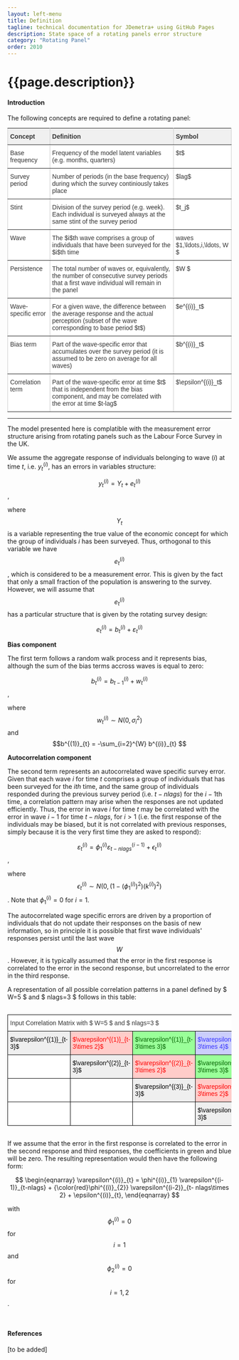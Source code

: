 ```yaml
---
layout: left-menu
title: Definition
tagline: technical documentation for JDemetra+ using GitHub Pages
description: State space of a rotating panels error structure
category: "Rotating Panel"
order: 2010
---
```


# {{page.description}}

#### Introduction

The following concepts are required to define a rotating panel:

<style type="text/css">
.tg  {border-collapse:collapse;border-spacing:0;border-color:#ccc;margin:0px auto;}
.tg td{font-family:Arial, sans-serif;font-size:14px;padding:10px 5px;border-style:solid;border-width:1px;overflow:hidden;word-break:normal;border-color:#ccc;color:#333;background-color:#fff;}
.tg th{font-family:Arial, sans-serif;font-size:14px;font-weight:normal;padding:10px 5px;border-style:solid;border-width:1px;overflow:hidden;word-break:normal;border-color:#ccc;color:#333;background-color:#f0f0f0;}
.tg .tg-if4e{background-color:#f9f9f9;font-weight:bold;border-color:inherit;text-align:left;vertical-align:top}
.tg .tg-fymr{font-weight:bold;border-color:inherit;text-align:left;vertical-align:top}
.tg .tg-btxf{background-color:#f9f9f9;border-color:inherit;text-align:left;vertical-align:top}
.tg .tg-0pky{border-color:inherit;text-align:left;vertical-align:top}
.tg-sort-header::-moz-selection{background:0 0}.tg-sort-header::selection{background:0 0}.tg-sort-header{cursor:pointer}.tg-sort-header:after{content:'';float:right;margin-top:7px;border-width:0 5px 5px;border-style:solid;border-color:#404040 transparent;visibility:hidden}.tg-sort-header:hover:after{visibility:visible}.tg-sort-asc:after,.tg-sort-asc:hover:after,.tg-sort-desc:after{visibility:visible;opacity:.4}.tg-sort-desc:after{border-bottom:none;border-width:5px 5px 0}@media screen and (max-width: 767px) {.tg {width: auto !important;}.tg col {width: auto !important;}.tg-wrap {overflow-x: auto;-webkit-overflow-scrolling: touch;margin: auto 0px;}}</style>
<div class="tg-wrap"><table id="tg-rBYYg" class="tg">
  <tr>
    <th class="tg-0pky"><b>Concept</b></th>
    <th class="tg-0pky"><b>Definition</b></th>
    <th class="tg-0pky"><b>Symbol</b></th>
   </tr>
  <tr>
    <td class="tg-0pky">Base frequency</td>
    <td class="tg-0pky"> Frequency of the model latent variables (e.g. months, quarters)     </td>
    <td class="tg-0pky"> $t$ </td>
   </tr>
 <tr>
    <td class="tg-0pky">Survey period</td>
    <td class="tg-0pky"> Number of periods (in the base frequency) during which the survey continiously takes place </td>
    <td class="tg-0pky">  $lag$ </td>
   </tr>
  <tr>
    <td class="tg-0pky">Stint</td>
    <td class="tg-0pky"> Division of the survey period (e.g. week). Each individual is surveyed always at the same stint of the survey period   </td>
    <td class="tg-0pky"> $t_j$</td>
  </tr>
  <tr>
    <td class="tg-0pky">Wave</td>
    <td class="tg-0pky"> The $i$th wave comprises a group of individuals that have been surveyed for the $i$th time  </td>
    <td class="tg-0pky"> waves $1,\ldots,i,\ldots,   W $ </td>
  </tr>
    <tr>
    <td class="tg-0pky">Persistence</td>
    <td class="tg-0pky"> The total number of waves or, equivalently, the number of consecutive survey periods that a first wave individual will remain in the panel </td>
    <td class="tg-0pky"> $W $ </td>
  </tr>
  <tr>
    <td class="tg-0pky">Wave-specific error</td>
    <td class="tg-0pky"> For a given wave, the difference between the average response and the actual perception (subset of the wave corresponding to base period $t$)      </td>
    <td class="tg-0pky"> $e^{(i)}_t$ </td>
  </tr>
    <tr>
    <td class="tg-0pky">Bias term</td>
    <td class="tg-0pky"> Part of the wave-specific error that accumulates over the survey period (it is assumed to be zero on average for all waves)     </td>
    <td class="tg-0pky"> $b^{(i)}_t$ </td>
  </tr>
    <tr>
    <td class="tg-0pky">Correlation term</td>
    <td class="tg-0pky"> Part of the wave-specific error at time $t$ that is independent from the bias component, and may be correlated with the error at time $t-lag$       </td>
    <td class="tg-0pky"> $\epsilon^{(i)}_t$</td>
  </tr>
</table></div>
<script charset="utf-8">var TGSort=window.TGSort||function(n){"use strict";function r(n){return n.length}function t(n,t){if(n)for(var e=0,a=r(n);a>e;++e)t(n[e],e)}function e(n){return n.split("").reverse().join("")}function a(n){var e=n[0];return t(n,function(n){for(;!n.startsWith(e);)e=e.substring(0,r(e)-1)}),r(e)}function o(n,r){return-1!=n.map(r).indexOf(!0)}function u(n,r){return function(t){var e="";return t.replace(n,function(n,t,a){return e=t.replace(r,"")+"."+(a||"").substring(1)}),l(e)}}function i(n){var t=l(n);return!isNaN(t)&&r(""+t)+1>=r(n)?t:NaN}function s(n){var e=[];return t([i,m,g],function(t){var a;r(e)||o(a=n.map(t),isNaN)||(e=a)}),e}function c(n){var t=s(n);if(!r(t)){var o=a(n),u=a(n.map(e)),i=n.map(function(n){return n.substring(o,r(n)-u)});t=s(i)}return t}function f(n){var r=n.map(Date.parse);return o(r,isNaN)?[]:r}function v(n,r){r(n),t(n.childNodes,function(n){v(n,r)})}function d(n){var r,t=[],e=[];return v(n,function(n){var a=n.nodeName;"TR"==a?(r=[],t.push(r),e.push(n)):("TD"==a||"TH"==a)&&r.push(n)}),[t,e]}function p(n){if("TABLE"==n.nodeName){for(var e=d(n),a=e[0],o=e[1],u=r(a),i=u>1&&r(a[0])<r(a[1])?1:0,s=i+1,v=a[i],p=r(v),l=[],m=[],g=[],h=s;u>h;++h){for(var N=0;p>N;++N){r(m)<p&&m.push([]);var T=a[h][N],C=T.textContent||T.innerText||"";m[N].push(C.trim())}g.push(h-s)}var L="tg-sort-asc",E="tg-sort-desc",b=function(){for(var n=0;p>n;++n){var r=v[n].classList;r.remove(L),r.remove(E),l[n]=0}};t(v,function(n,t){l[t]=0;var e=n.classList;e.add("tg-sort-header"),n.addEventListener("click",function(){function n(n,r){var t=d[n],e=d[r];return t>e?a:e>t?-a:a*(n-r)}var a=l[t];b(),a=1==a?-1:+!a,a&&e.add(a>0?L:E),l[t]=a;var i=m[t],v=function(n,r){return a*i[n].localeCompare(i[r])||a*(n-r)},d=c(i);(r(d)||r(d=f(i)))&&(v=n);var p=g.slice();p.sort(v);for(var h=null,N=s;u>N;++N)h=o[N].parentNode,h.removeChild(o[N]);for(var N=s;u>N;++N)h.appendChild(o[s+p[N-s]])})})}}var l=parseFloat,m=u(/^(?:\s*)([+-]?(?:\d+)(?:,\d{3})*)(\.\d*)?$/g,/,/g),g=u(/^(?:\s*)([+-]?(?:\d+)(?:\.\d{3})*)(,\d*)?$/g,/\./g);n.addEventListener("DOMContentLoaded",function(){for(var t=n.getElementsByClassName("tg"),e=0;e<r(t);++e)try{p(t[e])}catch(a){}})}(document);</script>

* * *

The model presented here is complatible with the measurement error structure arising from rotating panels such 
as the Labour Force Survey in the UK. 

We assume the aggregate response of individuals belonging to wave ($i$) at time $t$, i.e. $y^{(i)}_{t}$,  has an errors in variables structure:

$$y^{(i)}_{t} = Y_{t} + e^{(i)}_{t}$$,

where  $$Y_{t}$$ is a variable representing the true value of the economic concept for which the group of individuals $i$ has been 
surveyed. Thus, orthogonal to this variable we have $$e^{(i)}_{t}$$, which is considered to be a measurement error. This is given by the
fact that only a small fraction of the population is answering to the survey. However, we will assume that $$e^{(i)}_{t}$$ has a particular structure
that is given by the rotating survey design:

$$e^{(i)}_{t} = b^{(i)}_{t} + \varepsilon^{(i)}_{t}$$

__Bias component__

The first term follows a random walk process and it represents bias, although the sum of the bias terms accross waves is equal to zero:

$$b^{(i)}_{t} = b^{(i)}_{t-1} + w^{(i)}_{t}$$, 

where $$w^{(i)}_{t} \sim N\left(0, \sigma^2_{i} \right)$$ and $$b^{(1)}_{t} = -\sum_{i=2}^{W} b^{(i)}_{t} $$

__Autocorrelation component__

The second term represents an autocorrelated wave specific survey error. Given that each wave $i$ for time $t$ comprises a group of individuals that has been surveyed 
for the $ith$ time, and the same group of individuals responded during the previous survey period (i.e.  $t-nlags$) for the  $i-1$th time, a correlation pattern 
may arise when the responses are not updated efficiently. Thus, the error in wave $i$ for time $t$ may be correlated with the error 
in wave $i-1$ for time $t-nlags$, for $i>1$ (i.e. the first response of the individuals may be biased, but it is not correlated with previous responses, simply because
it is the very first time they are asked to respond):

$$ \varepsilon^{(i)}_{t} = \phi^{(i)}_{1} \varepsilon^{(i-1)}_{t-nlags} + \epsilon^{(i)}_{t}$$, 

where $$\epsilon^{(i)}_{t} \sim N\left(0, (1-(\phi^{(i)}_{1})^{2})(k^{(i)})^{2}  \right) $$. Note 
that $\phi^{(i)}_{1}=0$ for  $i=1$. 

The autocorrelated wage specific errors are driven by a proportion of individuals that do not update their responses on the basis of new information, so 
in principle it is possible that first wave individuals' responses persist until the last wave $$W$$. However, it is typically assumed that 
the error in the first response is correlated to the error in the second response, but uncorrelated to the error in the third response. 

A representation of all possible correlation patterns in a panel defined by $ W=5 $ and $ nlags=3 $ follows in this table:

<br/>


<style type="text/css">
.tg  {border-collapse:collapse;border-spacing:0;border-color:#ccc;margin:0px auto;}
.tg td{font-family:Arial, sans-serif;font-size:14px;padding:10px 5px;border-style:solid;border-width:1px;overflow:hidden;word-break:normal;border-color:#ccc;color:#333;background-color:#fff;}
.tg th{font-family:Arial, sans-serif;font-size:14px;font-weight:normal;padding:10px 5px;border-style:solid;border-width:1px;overflow:hidden;word-break:normal;border-color:#ccc;color:#333;background-color:#f0f0f0;}
.tg .tg-dcn1{background-color:#cbcefb;color:#3531ff;border-color:#000000;text-align:left;vertical-align:top}
.tg .tg-4fps{background-color:#efefef;color:#000000;border-color:#000000;text-align:left;vertical-align:top}
.tg .tg-2iub{background-color:#efefef;color:#000000;border-color:#000000;text-align:left;vertical-align:top}
.tg .tg-dn45{background-color:#ffffff;color:#fe0000;border-color:#c0c0c0;text-align:left;vertical-align:top}
.tg .tg-iks7{background-color:#ffffff;border-color:#000000;text-align:left;vertical-align:top}
.tg .tg-nwmj{background-color:#ffccc9;color:#fe0000;border-color:#000000;text-align:left;vertical-align:top}
.tg .tg-usd3{background-color:#9aff99;color:#036400;border-color:#000000;text-align:left;vertical-align:top}
.tg .tg-alwn{background-color:#ffffff;color:#000000;border-color:#c0c0c0;text-align:left;vertical-align:top}
.tg .tg-sbqg{background-color:#ffffff;color:#fe0000;border-color:#c0c0c0;text-align:left;vertical-align:top}
.tg .tg-5fra{background-color:#ffffff;color:#009901;border-color:#c0c0c0;text-align:left;vertical-align:top}
.tg .tg-j7xa{background-color:#ffffff;color:#00009b;border-color:#c0c0c0;text-align:left;vertical-align:top}
.tg .tg-lzr2{background-color:#ffccc9;color:#fe0000;border-color:#000000;text-align:left;vertical-align:top}
.tg .tg-svhm{background-color:#9aff99;color:#036400;border-color:#000000;text-align:left;vertical-align:top}
.tg .tg-kqhi{background-color:#cbcefb;color:#3531ff;border-color:#000000;text-align:left;vertical-align:top}
.tg .tg-8p16{background-color:#ffffff;color:#000000;border-color:#c0c0c0;text-align:left;vertical-align:top}
.tg .tg-3ivt{background-color:#ffffff;color:#009901;border-color:#c0c0c0;text-align:left;vertical-align:top}
.tg-sort-header::-moz-selection{background:0 0}.tg-sort-header::selection{background:0 0}.tg-sort-header{cursor:pointer}.tg-sort-header:after{content:'';float:right;margin-top:7px;border-width:0 5px 5px;border-style:solid;border-color:#404040 transparent;visibility:hidden}.tg-sort-header:hover:after{visibility:visible}.tg-sort-asc:after,.tg-sort-asc:hover:after,.tg-sort-desc:after{visibility:visible;opacity:.4}.tg-sort-desc:after{border-bottom:none;border-width:5px 5px 0}@media screen and (max-width: 767px) {.tg {width: auto !important;}.tg col {width: auto !important;}.tg-wrap {overflow-x: auto;-webkit-overflow-scrolling: touch;margin: auto 0px;}}</style>
<div class="tg-wrap"><table id="tg-U54f8" class="tg">
  <tr>
    <th class="tg-iks7" colspan="4">Input Correlation Matrix with $ W=5 $ and $ nlags=3 $</th>
    <th class="tg-4fps">$\varepsilon^{(1)}_{t}$</th>
    <th class="tg-4fps">$\varepsilon^{(2)}_{t}$</th>
    <th class="tg-4fps">$\varepsilon^{(3)}_{t}$</th>
    <th class="tg-4fps">$\varepsilon^{(4)}_{t}$</th>
    <th class="tg-4fps">$\varepsilon^{(5)}_{t}$</th>
  </tr>
  <tr>
    <td class="tg-2iub">$\varepsilon^{(1)}_{t-3}$</td>
    <td class="tg-nwmj">$\varepsilon^{(1)}_{t-3\times 2}$</td>
    <td class="tg-usd3">$\varepsilon^{(1)}_{t-3\times 3}$</td>
    <td class="tg-dcn1">$\varepsilon^{(1)}_{t-3\times 4}$</td>
	<td class="tg-8p16">0</td>
    <td class="tg-alwn">$\phi^{2}_{1}$ </td>
    <td class="tg-sbqg">$\phi^{3}_{2}$</td>
    <td class="tg-5fra">$\phi^{4}_{3}$</td>
    <td class="tg-j7xa">$\phi^{5}_{4}$</td>
  </tr>
  <tr>
    <td class="tg-iks7"> </td>
	<td class="tg-4fps"> $\varepsilon^{(2)}_{t-3}$ </td>
    <td class="tg-lzr2"> $\varepsilon^{(2)}_{t-3\times 2}$</td>
    <td class="tg-svhm"> $\varepsilon^{(2)}_{t-3\times 3}$</td>    
    <td class="tg-8p16">0</td>
    <td class="tg-8p16">0</td>
    <td class="tg-8p16">$\phi^{3}_{1}$</td>
    <td class="tg-dn45">$\phi^{4}_{2}$</td>
    <td class="tg-3ivt">$\phi^{5}_{3}$</td>
  </tr>
  <tr>
    <td class="tg-iks7"></td>
    <td class="tg-iks7"></td>
    <td class="tg-2iub">$\varepsilon^{(3)}_{t-3}$</td>
    <td class="tg-nwmj">$\varepsilon^{(3)}_{t-3\times 2}$</td>
    <td class="tg-alwn">0</td>
    <td class="tg-alwn">0</td>
    <td class="tg-alwn">0</td>
    <td class="tg-alwn">$\phi^{4}_{1}$</td>
    <td class="tg-sbqg">$\phi^{5}_{2}$</td>
  </tr>
  <tr>
    <td class="tg-iks7"></td>
    <td class="tg-iks7"></td>
    <td class="tg-iks7"></td>
    <td class="tg-4fps">$\varepsilon^{(4)}_{t-3}$</td>
    <td class="tg-8p16">0</td>
    <td class="tg-8p16">0</td>
    <td class="tg-8p16">0</td>
    <td class="tg-8p16">0</td>
    <td class="tg-8p16">$\phi^{5}_{1}$</td>
  </tr>
</table></div>
<script charset="utf-8">var TGSort=window.TGSort||function(n){"use strict";function r(n){return n.length}function t(n,t){if(n)for(var e=0,a=r(n);a>e;++e)t(n[e],e)}function e(n){return n.split("").reverse().join("")}function a(n){var e=n[0];return t(n,function(n){for(;!n.startsWith(e);)e=e.substring(0,r(e)-1)}),r(e)}function o(n,r){return-1!=n.map(r).indexOf(!0)}function u(n,r){return function(t){var e="";return t.replace(n,function(n,t,a){return e=t.replace(r,"")+"."+(a||"").substring(1)}),l(e)}}function i(n){var t=l(n);return!isNaN(t)&&r(""+t)+1>=r(n)?t:NaN}function s(n){var e=[];return t([i,m,g],function(t){var a;r(e)||o(a=n.map(t),isNaN)||(e=a)}),e}function c(n){var t=s(n);if(!r(t)){var o=a(n),u=a(n.map(e)),i=n.map(function(n){return n.substring(o,r(n)-u)});t=s(i)}return t}function f(n){var r=n.map(Date.parse);return o(r,isNaN)?[]:r}function v(n,r){r(n),t(n.childNodes,function(n){v(n,r)})}function d(n){var r,t=[],e=[];return v(n,function(n){var a=n.nodeName;"TR"==a?(r=[],t.push(r),e.push(n)):("TD"==a||"TH"==a)&&r.push(n)}),[t,e]}function p(n){if("TABLE"==n.nodeName){for(var e=d(n),a=e[0],o=e[1],u=r(a),i=u>1&&r(a[0])<r(a[1])?1:0,s=i+1,v=a[i],p=r(v),l=[],m=[],g=[],h=s;u>h;++h){for(var N=0;p>N;++N){r(m)<p&&m.push([]);var T=a[h][N],C=T.textContent||T.innerText||"";m[N].push(C.trim())}g.push(h-s)}var L="tg-sort-asc",E="tg-sort-desc",b=function(){for(var n=0;p>n;++n){var r=v[n].classList;r.remove(L),r.remove(E),l[n]=0}};t(v,function(n,t){l[t]=0;var e=n.classList;e.add("tg-sort-header"),n.addEventListener("click",function(){function n(n,r){var t=d[n],e=d[r];return t>e?a:e>t?-a:a*(n-r)}var a=l[t];b(),a=1==a?-1:+!a,a&&e.add(a>0?L:E),l[t]=a;var i=m[t],v=function(n,r){return a*i[n].localeCompare(i[r])||a*(n-r)},d=c(i);(r(d)||r(d=f(i)))&&(v=n);var p=g.slice();p.sort(v);for(var h=null,N=s;u>N;++N)h=o[N].parentNode,h.removeChild(o[N]);for(var N=s;u>N;++N)h.appendChild(o[s+p[N-s]])})})}}var l=parseFloat,m=u(/^(?:\s*)([+-]?(?:\d+)(?:,\d{3})*)(\.\d*)?$/g,/,/g),g=u(/^(?:\s*)([+-]?(?:\d+)(?:\.\d{3})*)(,\d*)?$/g,/\./g);n.addEventListener("DOMContentLoaded",function(){for(var t=n.getElementsByClassName("tg"),e=0;e<r(t);++e)try{p(t[e])}catch(a){}})}(document);</script>

<br/>


If we assume that the error in the first response is correlated to the error in the second response and third responses, the coefficients in 
green and blue will be zero. The resulting representation would then have the following form:

$$
\begin{eqnarray}
\varepsilon^{(i)}_{t} = \phi^{(i)}_{1} \varepsilon^{(i-1)}_{t-nlags} + {\color{red}\phi^{(i)}_{2}} \varepsilon^{(i-2)}_{t- nlags\times 2} + \epsilon^{(i)}_{t}, 
\end{eqnarray}
$$

with  $$ \phi^{(i)}_{1}=0 $$ for  $$ i=1 $$ and  $$ \phi^{(i)}_{2}=0 $$  for $$ i=1,2 $$. 

<br/>

#### References

[to be added]
